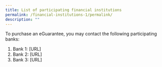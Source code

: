 ```yaml
---
title: List of participating financial institutions
permalink: /financial-institutions-1/permalink/
description: ""
---
```


To purchase an eGuarantee, you may contact the following participating banks:

1. Bank 1: [URL] 
2. Bank 2: [URL]
3. Bank 3: [URL]